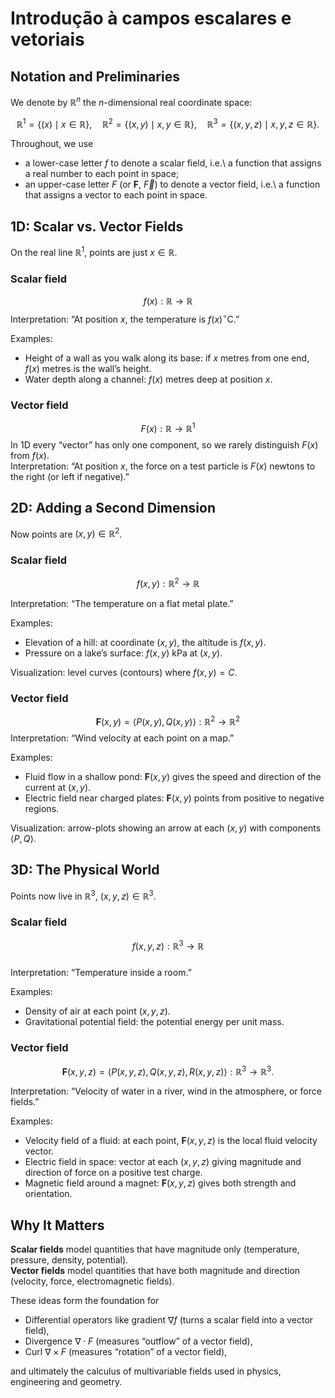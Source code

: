 # Introdução à campos escalares e vetoriais

## Notation and Preliminaries

We denote by $\mathbb{R}^n$ the $n$-dimensional real coordinate space:

$$
\mathbb{R}^1 = \{(x)\mid x\in\mathbb{R}\},\quad
\mathbb{R}^2 = \{(x,y)\mid x,y\in\mathbb{R}\},\quad
\mathbb{R}^3 = \{(x,y,z)\mid x,y,z\in\mathbb{R}\}.
$$

Throughout, we use
- a lower-case letter $f$ to denote a scalar field, i.e.\ a function that assigns a real number to each point in space;
- an upper-case letter $F$ (or $\mathbf{F}$, $\vec{F}$) to denote a vector field, i.e.\ a function that assigns a vector to each point in space.

## 1D: Scalar vs. Vector Fields

On the real line $\mathbb{R}^1$, points are just $x\in\mathbb{R}$.

### Scalar field
$$f(x):\mathbb{R}\to\mathbb{R}$$
Interpretation: “At position $x$, the temperature is $f(x)^\circ\mathrm{C}$.”

Examples:
- Height of a wall as you walk along its base: if $x$ metres from one end, $f(x)$ metres is the wall’s height.
- Water depth along a channel: $f(x)$ metres deep at position $x$.

### Vector field

$$F(x):\mathbb{R}\to\mathbb{R}^1$$
In 1D every “vector” has only one component, so we rarely distinguish $F(x)$ from $f(x)$.  
Interpretation: “At position $x$, the force on a test particle is $F(x)$ newtons to the right (or left if negative).”

## 2D: Adding a Second Dimension

Now points are $(x,y)\in\mathbb{R}^2$.

### Scalar field

$$f(x,y):\mathbb{R}^2\to\mathbb{R}$$

Interpretation: “The temperature on a flat metal plate.”

Examples:
- Elevation of a hill: at coordinate $(x,y)$, the altitude is $f(x,y)$.
- Pressure on a lake’s surface: $f(x,y)$ kPa at $(x,y)$.

Visualization: level curves (contours) where $f(x,y)=C$.

### Vector field

$$\mathbf{F}(x,y)=\langle P(x,y),\,Q(x,y)\rangle:\mathbb{R}^2\to\mathbb{R}^2$$ 
Interpretation: “Wind velocity at each point on a map.”

Examples:
- Fluid flow in a shallow pond: $\mathbf{F}(x,y)$ gives the speed and direction of the current at $(x,y)$.
- Electric field near charged plates: $\mathbf{F}(x,y)$ points from positive to negative regions.

Visualization: arrow-plots showing an arrow at each $(x,y)$ with components $\langle P,Q\rangle$.

## 3D: The Physical World

Points now live in $\mathbb{R}^3$, $(x,y,z)\in\mathbb{R}^3$.

### Scalar field

$$f(x,y,z):\mathbb{R}^3\to\mathbb{R}$$  
Interpretation: “Temperature inside a room.”

Examples:
- Density of air at each point $(x,y,z)$.
- Gravitational potential field: the potential energy per unit mass.

### Vector field

$$
\mathbf{F}(x,y,z)=\langle P(x,y,z),\,Q(x,y,z),\,R(x,y,z)\rangle:\mathbb{R}^3\to\mathbb{R}^3.
$$

Interpretation: “Velocity of water in a river, wind in the atmosphere, or force fields.”

Examples:
- Velocity field of a fluid: at each point, $\mathbf{F}(x,y,z)$ is the local fluid velocity vector.
- Electric field in space: vector at each $(x,y,z)$ giving magnitude and direction of force on a positive test charge.
- Magnetic field around a magnet: $\mathbf{F}(x,y,z)$ gives both strength and orientation.

## Why It Matters
**Scalar fields** model quantities that have magnitude only (temperature, pressure, density, potential).  
**Vector fields** model quantities that have both magnitude and direction (velocity, force, electromagnetic fields).

These ideas form the foundation for
- Differential operators like gradient $\nabla f$ (turns a scalar field into a vector field),
- Divergence $\nabla\cdot F$ (measures “outflow” of a vector field),
- Curl $\nabla\times F$ (measures “rotation” of a vector field),

and ultimately the calculus of multivariable fields used in physics, engineering and geometry.
